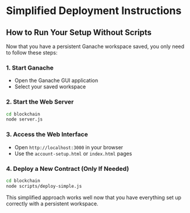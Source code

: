 # Simplified Deployment Instructions

## How to Run Your Setup Without Scripts

Now that you have a persistent Ganache workspace saved, you only need to follow these steps:

### 1. Start Ganache

- Open the Ganache GUI application
- Select your saved workspace

### 2. Start the Web Server

```bash
cd blockchain
node server.js
```

### 3. Access the Web Interface

- Open `http://localhost:3000` in your browser
- Use the `account-setup.html` or `index.html` pages

### 4. Deploy a New Contract (Only If Needed)

```bash
cd blockchain
node scripts/deploy-simple.js
```

This simplified approach works well now that you have everything set up correctly with a persistent workspace.